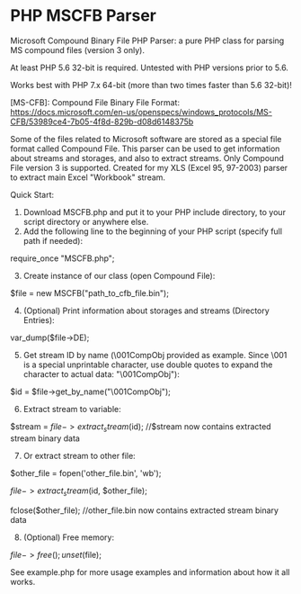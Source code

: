 # PHP MSCFB Parser
Microsoft Compound Binary File PHP Parser: a pure PHP class for parsing MS compound files (version 3 only).

At least PHP 5.6 32-bit is required. Untested with PHP versions prior to 5.6.

Works best with PHP 7.x 64-bit (more than two times faster than 5.6 32-bit)!

[MS-CFB]: Compound File Binary File Format: 
https://docs.microsoft.com/en-us/openspecs/windows_protocols/MS-CFB/53989ce4-7b05-4f8d-829b-d08d6148375b

Some of the files related to Microsoft software are stored as a special file format called Compound File. This parser can be used to get information about streams and storages, and also to extract streams. Only Compound File version 3 is supported. Created for my XLS (Excel 95, 97-2003) parser to extract main Excel "Workbook" stream.

Quick Start:
1. Download MSCFB.php and put it to your PHP include directory, to your script directory or anywhere else.
2. Add the following line to the beginning of your PHP script (specify full path if needed):

require_once "MSCFB.php";

3. Create instance of our class (open Compound File): 

$file = new MSCFB("path_to_cfb_file.bin");

4. (Optional) Print information about storages and streams (Directory Entries):

var_dump($file->DE);

5. Get stream ID by name (\001CompObj provided as example. Since \001 is a special unprintable character, use double quotes to expand the character to actual data: "\001CompObj"):

$id = $file->get_by_name("\001CompObj");

6. Extract stream to variable:

$stream = $file->extract_stream($id); //$stream now contains extracted stream binary data

7. Or extract stream to other file:

$other_file = fopen('other_file.bin', 'wb');

$file->extract_stream($id, $other_file);

fclose($other_file); //other_file.bin now contains extracted stream binary data

8. (Optional) Free memory:

$file->free(); unset($file);


See example.php for more usage examples and information about how it all works.
